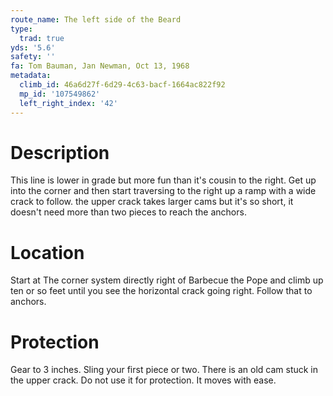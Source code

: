```yaml
---
route_name: The left side of the Beard
type:
  trad: true
yds: '5.6'
safety: ''
fa: Tom Bauman, Jan Newman, Oct 13, 1968
metadata:
  climb_id: 46a6d27f-6d29-4c63-bacf-1664ac822f92
  mp_id: '107549862'
  left_right_index: '42'
---
```

# Description
This line is lower in grade but more fun than it's cousin to the right. Get up into the corner and then start traversing to the right up a ramp with a wide crack to follow. the upper crack takes larger cams but it's so short, it doesn't need more than two pieces to reach the anchors.

# Location
Start at The corner system directly right of Barbecue the Pope and climb up ten or so feet until you see the horizontal crack going right. Follow that to anchors.

# Protection
Gear to 3 inches. Sling your first piece or two. There is an old cam stuck in the upper crack. Do not use it for protection. It moves with ease.
